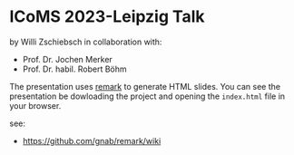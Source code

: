 # ICoMS 2023-Leipzig Talk

by Willi Zschiebsch
in collaboration with:
- Prof. Dr. Jochen Merker
- Prof. Dr. habil. Robert Böhm

The presentation uses [remark](https://github.com/gnab/remark) to generate HTML slides.
You can see the presentation be dowloading the project and opening the ``index.html`` file in your browser.


see:
- https://github.com/gnab/remark/wiki